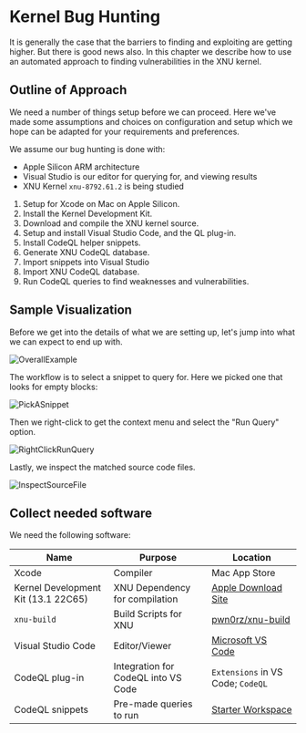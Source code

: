 # Kernel Bug Hunting

It is generally the case that the barriers to finding and exploiting are getting higher.  But there is good news also.
In this chapter we describe how to use an automated approach to finding vulnerabilities in the XNU kernel.

## Outline of Approach

We need a number of things setup before we can proceed.  Here we've made some assumptions and choices on configuration and setup which we hope can be adapted for your requirements and preferences.

We assume our bug hunting is done with:
- Apple Silicon ARM architecture
- Visual Studio is our editor for querying for, and viewing results
- XNU Kernel `xnu-8792.61.2` is being studied

1. Setup for Xcode on Mac on Apple Silicon.
1. Install the Kernel Development Kit.
1. Download and compile the XNU kernel source.
1. Setup and install Visual Studio Code, and the QL plug-in.
1. Install CodeQL helper snippets.
1. Generate XNU CodeQL database.
1. Import snippets into Visual Studio
1. Import XNU CodeQL database.
1. Run CodeQL queries to find weaknesses and vulnerabilities. 

## Sample Visualization

Before we get into the details of what we are setting up, let's jump into what we can expect to end up with.

![OverallExample](overallExample.png)

The workflow is to select a snippet to query for.  Here we picked one that looks for empty blocks:

![PickASnippet](pickingASnippet.png)

Then we right-click to get the context menu and select the "Run Query" option.

![RightClickRunQuery](rightClickRunQuery.png)

Lastly, we inspect the matched source code files.

![InspectSourceFile](matchInSourceCode.png)

## Collect needed software

We need the following software:

| Name | Purpose | Location |
| -- | -- | -- |
| Xcode | Compiler | Mac App Store |
| Kernel Development Kit (13.1 22C65) | XNU Dependency for compilation | [Apple Download Site](https://developer.apple.com/download/all/) |
| `xnu-build` | Build Scripts for XNU | [pwn0rz/xnu-build](https://github.com/pwn0rz/xnu-build) |
| Visual Studio Code | Editor/Viewer | [Microsoft VS Code](https://code.visualstudio.com) |
| CodeQL plug-in | Integration for CodeQL into VS Code | `Extensions` in VS Code; `CodeQL` |
| CodeQL snippets | Pre-made queries to run | [Starter Workspace](https://github.com/github/vscode-codeql-starter/) |


